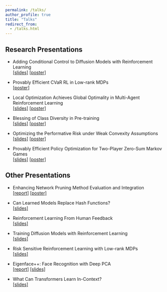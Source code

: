 ```yaml
---
permalink: /talks/
author_profile: true
title: "Talks"
redirect_from:
  - /talks.html
---
```


## Research Presentations

* Adding Conditional Control to Diffusion Models with Reinforcement Learning  
[[slides]](<https://yulaizhao.com/files/slides_adding-control.pdf>) [[poster]](<https://yulaizhao.com/files/poster_adding-control.pdf>)

* Provably Efficient CVaR RL in Low-rank MDPs  
[[poster]](<https://yulaizhao.com/files/poster_risk.pdf>)

* Local Optimization Achieves Global Optimality in Multi-Agent Reinforcement Learning  
[[slides]](<https://yulaizhao.com/files/slides_localpgt.pdf>) [[poster]](<https://yulaizhao.com/files/poster_localpgt.pdf>)

* Blessing of Class Diversity in Pre-training  
[[slides]](<https://yulaizhao.com/files/slides_blessing.pdf>) [[poster]](<https://yulaizhao.com/files/poster_blessing.pdf>)

* Optimizing the Performative Risk under Weak Convexity Assumptions  
[[slides]](<https://yulaizhao.com/files/slides_optml.pdf>) [[poster]](<https://yulaizhao.com/files/poster_optml.pdf>)

* Provably Efficient Policy Optimization for Two-Player Zero-Sum Markov Games  
[[slides]](<https://yulaizhao.com/files/slides_pgt.pdf>) [[poster]](<https://yulaizhao.com/files/poster_pgt.pdf>)

## Other Presentations

* Enhancing Network Pruning Method Evaluation and Integration  
[[report]](<https://yulaizhao.com/files/report_COS598D_final.pdf>) [[poster]](<https://yulaizhao.com/files/poster_COS598D_final.pdf>)

* Can Learned Models Replace Hash Functions?  
[[slides]](<https://yulaizhao.com/files/slides_LMHashing.pdf>)

* Reinforcement Learning From Human Feedback  
[[slides]](<https://yulaizhao.com/files/slides_RLHF.pdf>)

* Training Diffusion Models with Reinforcement Learning  
[[slides]](<https://yulaizhao.com/files/slides_training_diffusion_RL.pdf>)

* Risk Sensitive Reinforcement Learning with Low-rank MDPs  
[[slides]](<https://yulaizhao.com/files/slides_riskRL.pdf>)  

* Eigenface++: Face Recognition with Deep PCA  
[[report]](<https://yulaizhao.com/files/report_ECE571_final.pdf>) [[slides]](<https://yulaizhao.com/files/slides_ECE571_final.pdf>)

* What Can Transformers Learn In-Context?  
[[slides]](<https://yulaizhao.com/files/slides_in_context_learning.pdf>)
